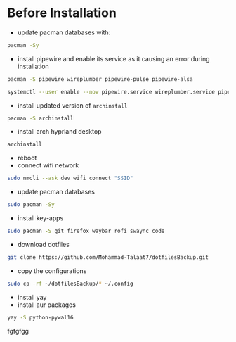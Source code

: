# **Before Installation**
- update pacman databases with:
```bash
pacman -Sy
```

- install pipewire and enable its service as it causing an error during installation
```bash
pacman -S pipewire wireplumber pipewire-pulse pipewire-alsa

systemctl --user enable --now pipewire.service wireplumber.service pipewire-pulse.service 
```

- install updated version of `archinstall`
```bash
pacman -S archinstall
```

- install arch hyprland desktop
```bash
archinstall
```

- reboot 
- connect wifi network
```bash
sudo nmcli --ask dev wifi connect "SSID"
```

- update pacman databases
```bash
sudo pacman -Sy
```

- install key-apps
```bash
sudo pacman -S git firefox waybar rofi swaync code
```

- download dotfiles
```bash
git clone https://github.com/Mohammad-Talaat7/dotfilesBackup.git
```

- copy the configurations
```bash
sudo cp -rf ~/dotfilesBackup/* ~/.config
```

- install yay
- install aur packages
```bash
yay -S python-pywal16
```

fgfgfgg